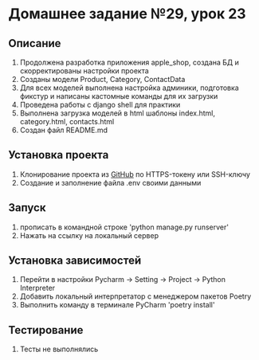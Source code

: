 # Домашнее задание №29, урок 23

## Описание
1. Продолжена разработка приложения apple_shop, создана БД и скорректированы настройки проекта
2. Созданы модели Product, Category, ContactData
3. Для всех моделей выполнена настройка админики, подготовка фикстур и написаны кастомные команды для их загрузки
4. Проведена работы с django shell для практики
5. Выполнена загрузка моделей в html шаблоны index.html, category.html, contacts.html 
6. Создан файл README.md

## Установка проекта
1. Клонирование проекта из [GitHub](https://github.com/yolarus/homework_23) по HTTPS-токену или SSH-ключу
2. Создание и заполнение файла .env своими данными

## Запуск
1. прописать в командной строке 'python manage.py runserver'
2. Нажать на ссылку на локальный сервер


## Установка зависимостей
1. Перейти в настройки Pycharm -> Setting -> Project -> Python Interpreter 
2. Добавить локальный интерпретатор с менеджером пакетов Poetry
3. Выполнить команду в терминале PyCharm 'poetry install'

## Тестирование
1. Тесты не выполнялись 